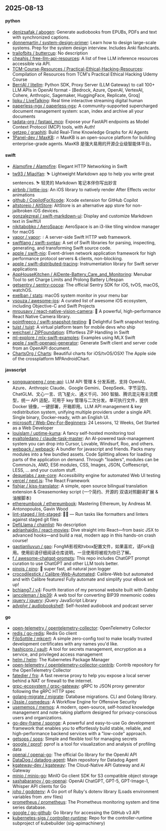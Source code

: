 ## 2025-08-13

#### python
* [denizsafak / abogen](https://github.com/denizsafak/abogen): Generate audiobooks from EPUBs, PDFs and text with synchronized captions.
* [donnemartin / system-design-primer](https://github.com/donnemartin/system-design-primer): Learn how to design large-scale systems. Prep for the system design interview. Includes Anki flashcards.
* [trailofbits / buttercup](https://github.com/trailofbits/buttercup): No description
* [cheahjs / free-llm-api-resources](https://github.com/cheahjs/free-llm-api-resources): A list of free LLM inference resources accessible via API.
* [TCM-Course-Resources / Practical-Ethical-Hacking-Resources](https://github.com/TCM-Course-Resources/Practical-Ethical-Hacking-Resources): Compilation of Resources from TCM's Practical Ethical Hacking Udemy Course
* [BerriAI / litellm](https://github.com/BerriAI/litellm): Python SDK, Proxy Server (LLM Gateway) to call 100+ LLM APIs in OpenAI format - [Bedrock, Azure, OpenAI, VertexAI, Cohere, Anthropic, Sagemaker, HuggingFace, Replicate, Groq]
* [lipku / LiveTalking](https://github.com/lipku/LiveTalking): Real time interactive streaming digital human
* [paperless-ngx / paperless-ngx](https://github.com/paperless-ngx/paperless-ngx): A community-supported supercharged document management system: scan, index and archive all your documents
* [tadata-org / fastapi_mcp](https://github.com/tadata-org/fastapi_mcp): Expose your FastAPI endpoints as Model Context Protocol (MCP) tools, with Auth!
* [getzep / graphiti](https://github.com/getzep/graphiti): Build Real-Time Knowledge Graphs for AI Agents
* [1Panel-dev / MaxKB](https://github.com/1Panel-dev/MaxKB): 🔥 MaxKB is an open-source platform for building enterprise-grade agents. MaxKB 是强大易用的开源企业级智能体平台。

#### swift
* [Alamofire / Alamofire](https://github.com/Alamofire/Alamofire): Elegant HTTP Networking in Swift
* [tw93 / MiaoYan](https://github.com/tw93/MiaoYan): ⛷ Lightweight Markdown app to help you write great sentences. ⛷ 轻灵的 Markdown 笔记本伴你写出妙言
* [airbnb / lottie-ios](https://github.com/airbnb/lottie-ios): An iOS library to natively render After Effects vector animations
* [github / CopilotForXcode](https://github.com/github/CopilotForXcode): Xcode extension for GitHub Copilot
* [altstoreio / AltStore](https://github.com/altstoreio/AltStore): AltStore is an alternative app store for non-jailbroken iOS devices.
* [gonzalezreal / swift-markdown-ui](https://github.com/gonzalezreal/swift-markdown-ui): Display and customize Markdown text in SwiftUI
* [nikitabobko / AeroSpace](https://github.com/nikitabobko/AeroSpace): AeroSpace is an i3-like tiling window manager for macOS
* [vapor / vapor](https://github.com/vapor/vapor): 💧 A server-side Swift HTTP web framework.
* [swiftlang / swift-syntax](https://github.com/swiftlang/swift-syntax): A set of Swift libraries for parsing, inspecting, generating, and transforming Swift source code.
* [apple / swift-nio](https://github.com/apple/swift-nio): Event-driven network application framework for high performance protocol servers & clients, non-blocking.
* [apple / swift-distributed-tracing](https://github.com/apple/swift-distributed-tracing): Instrumentation library for Swift server applications
* [AppHouseKitchen / AlDente-Battery_Care_and_Monitoring](https://github.com/AppHouseKitchen/AlDente-Battery_Care_and_Monitoring): Menubar Tool to set Charge Limits and Prolong Battery Lifespan
* [getsentry / sentry-cocoa](https://github.com/getsentry/sentry-cocoa): The official Sentry SDK for iOS, tvOS, macOS, watchOS.
* [exelban / stats](https://github.com/exelban/stats): macOS system monitor in your menu bar
* [vsouza / awesome-ios](https://github.com/vsouza/awesome-ios): A curated list of awesome iOS ecosystem, including Objective-C and Swift Projects
* [mrousavy / react-native-vision-camera](https://github.com/mrousavy/react-native-vision-camera): 📸 A powerful, high-performance React Native Camera library.
* [pointfreeco / swift-snapshot-testing](https://github.com/pointfreeco/swift-snapshot-testing): 📸 Delightful Swift snapshot testing.
* [tuist / tuist](https://github.com/tuist/tuist): A virtual platform team for mobile devs who ship
* [weichsel / ZIPFoundation](https://github.com/weichsel/ZIPFoundation): Effortless ZIP Handling in Swift
* [ml-explore / mlx-swift-examples](https://github.com/ml-explore/mlx-swift-examples): Examples using MLX Swift
* [apple / swift-openapi-generator](https://github.com/apple/swift-openapi-generator): Generate Swift client and server code from an OpenAPI document.
* [ChartsOrg / Charts](https://github.com/ChartsOrg/Charts): Beautiful charts for iOS/tvOS/OSX! The Apple side of the crossplatform MPAndroidChart.

#### javascript
* [songquanpeng / one-api](https://github.com/songquanpeng/one-api): LLM API 管理 & 分发系统，支持 OpenAI、Azure、Anthropic Claude、Google Gemini、DeepSeek、字节豆包、ChatGLM、文心一言、讯飞星火、通义千问、360 智脑、腾讯混元等主流模型，统一 API 适配，可用于 key 管理与二次分发。单可执行文件，提供 Docker 镜像，一键部署，开箱即用。LLM API management & key redistribution system, unifying multiple providers under a single API. Single binary, Docker-ready, with an English UI.
* [microsoft / Web-Dev-For-Beginners](https://github.com/microsoft/Web-Dev-For-Beginners): 24 Lessons, 12 Weeks, Get Started as a Web Developer
* [louislam / uptime-kuma](https://github.com/louislam/uptime-kuma): A fancy self-hosted monitoring tool
* [eyaltoledano / claude-task-master](https://github.com/eyaltoledano/claude-task-master): An AI-powered task-management system you can drop into Cursor, Lovable, Windsurf, Roo, and others.
* [webpack / webpack](https://github.com/webpack/webpack): A bundler for javascript and friends. Packs many modules into a few bundled assets. Code Splitting allows for loading parts of the application on demand. Through "loaders", modules can be CommonJs, AMD, ES6 modules, CSS, Images, JSON, Coffeescript, LESS, ... and your custom stuff.
* [dequelabs / axe-core](https://github.com/dequelabs/axe-core): Accessibility engine for automated Web UI testing
* [vercel / next.js](https://github.com/vercel/next.js): The React Framework
* [fishjar / kiss-translator](https://github.com/fishjar/kiss-translator): A simple, open source bilingual translation extension & Greasemonkey script (一个简约、开源的 双语对照翻译扩展 & 油猴脚本)
* [ethereumbook / ethereumbook](https://github.com/ethereumbook/ethereumbook): Mastering Ethereum, by Andreas M. Antonopoulos, Gavin Wood
* [lint-staged / lint-staged](https://github.com/lint-staged/lint-staged): 🚫💩 — Run tasks like formatters and linters against staged git files
* [DefiLlama / chainlist](https://github.com/DefiLlama/chainlist): No description
* [adrianhajdin / react-movies](https://github.com/adrianhajdin/react-movies): Dive straight into React—from basic JSX to advanced hooks—and build a real, modern app in this hands-on crash course!
* [gaotianliuyun / gao](https://github.com/gaotianliuyun/gao): FongMi影视和tvbox配置文件，如果喜欢，请Fork自用。使用前请仔细阅读仓库说明，一旦使用将被视为你已了解。
* [f / awesome-chatgpt-prompts](https://github.com/f/awesome-chatgpt-prompts): This repo includes ChatGPT prompt curation to use ChatGPT and other LLM tools better.
* [pinojs / pino](https://github.com/pinojs/pino): 🌲 super fast, all natural json logger
* [crocodilestick / Calibre-Web-Automated](https://github.com/crocodilestick/Calibre-Web-Automated): Calibre-Web but automated and with Calibre features! Fully automate and simplify your eBook set up!
* [bchiang7 / v4](https://github.com/bchiang7/v4): Fourth iteration of my personal website built with Gatsby
* [iancoleman / bip39](https://github.com/iancoleman/bip39): A web tool for converting BIP39 mnemonic codes
* [jquery / jquery](https://github.com/jquery/jquery): jQuery JavaScript Library
* [advplyr / audiobookshelf](https://github.com/advplyr/audiobookshelf): Self-hosted audiobook and podcast server

#### go
* [open-telemetry / opentelemetry-collector](https://github.com/open-telemetry/opentelemetry-collector): OpenTelemetry Collector
* [redis / go-redis](https://github.com/redis/go-redis): Redis Go client
* [FiloSottile / mkcert](https://github.com/FiloSottile/mkcert): A simple zero-config tool to make locally trusted development certificates with any names you'd like.
* [hashicorp / vault](https://github.com/hashicorp/vault): A tool for secrets management, encryption as a service, and privileged access management
* [helm / helm](https://github.com/helm/helm): The Kubernetes Package Manager
* [open-telemetry / opentelemetry-collector-contrib](https://github.com/open-telemetry/opentelemetry-collector-contrib): Contrib repository for the OpenTelemetry Collector
* [fatedier / frp](https://github.com/fatedier/frp): A fast reverse proxy to help you expose a local server behind a NAT or firewall to the internet.
* [grpc-ecosystem / grpc-gateway](https://github.com/grpc-ecosystem/grpc-gateway): gRPC to JSON proxy generator following the gRPC HTTP spec
* [golang-migrate / migrate](https://github.com/golang-migrate/migrate): Database migrations. CLI and Golang library.
* [j3ssie / osmedeus](https://github.com/j3ssie/osmedeus): A Workflow Engine for Offensive Security
* [usememos / memos](https://github.com/usememos/memos): A modern, open-source, self-hosted knowledge management and note-taking platform designed for privacy-conscious users and organizations.
* [go-dev-frame / sponge](https://github.com/go-dev-frame/sponge): A powerful and easy-to-use Go development framework that enables you to effortlessly build stable, reliable, and high-performance backend services with a "low-code" approach.
* [getsops / sops](https://github.com/getsops/sops): Simple and flexible tool for managing secrets
* [google / pprof](https://github.com/google/pprof): pprof is a tool for visualization and analysis of profiling data
* [openai / openai-go](https://github.com/openai/openai-go): The official Go library for the OpenAI API
* [DataDog / datadog-agent](https://github.com/DataDog/datadog-agent): Main repository for Datadog Agent
* [kgateway-dev / kgateway](https://github.com/kgateway-dev/kgateway): The Cloud-Native API Gateway and AI Gateway
* [minio / minio-go](https://github.com/minio/minio-go): MinIO Go client SDK for S3 compatible object storage
* [sashabaranov / go-openai](https://github.com/sashabaranov/go-openai): OpenAI ChatGPT, GPT-5, GPT-Image-1, Whisper API clients for Go
* [joho / godotenv](https://github.com/joho/godotenv): A Go port of Ruby's dotenv library (Loads environment variables from .env files)
* [prometheus / prometheus](https://github.com/prometheus/prometheus): The Prometheus monitoring system and time series database.
* [google / go-github](https://github.com/google/go-github): Go library for accessing the GitHub v3 API
* [kubernetes-sigs / controller-runtime](https://github.com/kubernetes-sigs/controller-runtime): Repo for the controller-runtime subproject of kubebuilder (sig-apimachinery)
